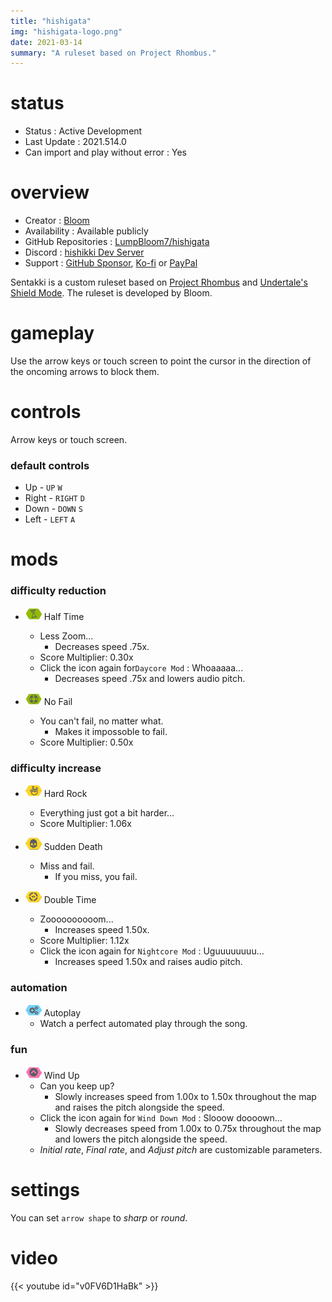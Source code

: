 ```yaml
---
title: "hishigata"
img: "hishigata-logo.png"
date: 2021-03-14
summary: "A ruleset based on Project Rhombus."
---
```


# status

- Status : Active Development
- Last Update : 2021.514.0
- Can import and play without error : Yes

# overview

- Creator : [Bloom](https://github.com/LumpBloom7)
- Availability : Available publicly
- GitHub Repositories : [LumpBloom7/hishigata](https://github.com/LumpBloom7/hishigata)
- Discord : [hishikki Dev Server](https://discord.gg/CQPNADu)
- Support : [GitHub Sponsor](https://github.com/sponsors/LumpBloom7), [Ko-fi](https://ko-fi.com/bloom) or [PayPal](https://www.paypal.com/paypalme/DerrickTimmermans)

Sentakki is a custom ruleset based on [Project Rhombus](https://www.pcgamingwiki.com/wiki/Project_Rhombus) and [Undertale's Shield Mode](https://undertale.fandom.com/wiki/SOUL_Modes#Green). The ruleset is developed by Bloom.

# gameplay

Use the arrow keys or touch screen to point the cursor in the direction of the oncoming arrows to block them.

# controls

Arrow keys or touch screen.

### default controls

- Up - `UP` `W`
- Right - `RIGHT` `D`
- Down - `DOWN` `S`
- Left - `LEFT` `A`

# mods

### difficulty reduction

- ![Half Time Icon](mod-icon/half-time-mod.png) Half Time
  - Less Zoom...
    - Decreases speed .75x.
  - Score Multiplier: 0.30x
  - Click the icon again for`Daycore Mod` : Whoaaaaa...
    - Decreases speed .75x and lowers audio pitch.

- ![No Fail Icon](mod-icon/no-fail-mod.png) No Fail
  - You can't fail, no matter what.
    - Makes it impossoble to fail.
  - Score Multiplier: 0.50x

### difficulty increase

- ![Hard Rock Icon](mod-icon/hard-rock-mod.png) Hard Rock
  - Everything just got a bit harder...
  - Score Multiplier: 1.06x

- ![Sudden Death Icon](mod-icon/sudden-death-mod.png) Sudden Death
  - Miss and fail.
    - If you miss, you fail.

- ![Double Time Icon](mod-icon/double-time-mod.png) Double Time
  - Zoooooooooom...
    - Increases speed 1.50x.
  - Score Multiplier: 1.12x
  - Click the icon again for `Nightcore Mod` : Uguuuuuuuu...
    - Increases speed 1.50x and raises audio pitch.

### automation

- ![Autoplay Icon](mod-icon/autoplay-mod.png) Autoplay
  - Watch a perfect automated play through the song.

### fun

- ![Wind Up Icon](mod-icon/wind-up-mod.png) Wind Up
  - Can you keep up?
    - Slowly increases speed from 1.00x to 1.50x throughout the map and raises the pitch alongside the speed.
  - Click the icon again for `Wind Down Mod` : Slooow doooown...
    - Slowly decreases speed from 1.00x to 0.75x throughout the map and lowers the pitch alongside the speed.
  - *Initial rate*, *Final rate*, and *Adjust pitch* are customizable parameters.

# settings

You can set `arrow shape` to *sharp* or *round*.

# video

{{< youtube id="v0FV6D1HaBk" >}}

